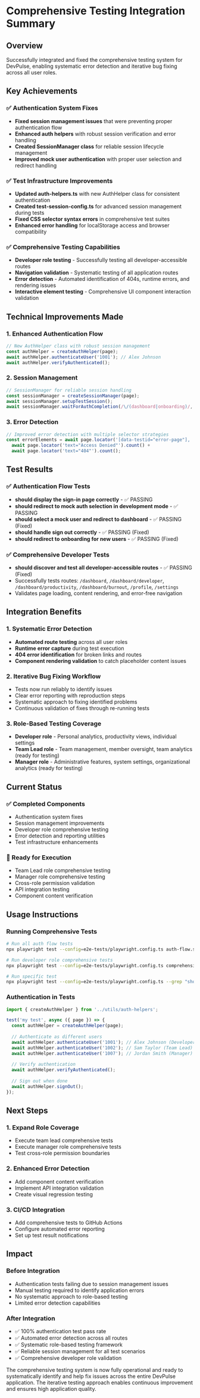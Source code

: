 # Comprehensive Testing Integration Summary

## Overview
Successfully integrated and fixed the comprehensive testing system for DevPulse, enabling systematic error detection and iterative bug fixing across all user roles.

## Key Achievements

### ✅ Authentication System Fixes
- **Fixed session management issues** that were preventing proper authentication flow
- **Enhanced auth helpers** with robust session verification and error handling
- **Created SessionManager class** for reliable session lifecycle management
- **Improved mock user authentication** with proper user selection and redirect handling

### ✅ Test Infrastructure Improvements
- **Updated auth-helpers.ts** with new AuthHelper class for consistent authentication
- **Created test-session-config.ts** for advanced session management during tests
- **Fixed CSS selector syntax errors** in comprehensive test suites
- **Enhanced error handling** for localStorage access and browser compatibility

### ✅ Comprehensive Testing Capabilities
- **Developer role testing** - Successfully testing all developer-accessible routes
- **Navigation validation** - Systematic testing of all application routes
- **Error detection** - Automated identification of 404s, runtime errors, and rendering issues
- **Interactive element testing** - Comprehensive UI component interaction validation

## Technical Improvements Made

### 1. Enhanced Authentication Flow
```typescript
// New AuthHelper class with robust session management
const authHelper = createAuthHelper(page);
await authHelper.authenticateUser('1001'); // Alex Johnson
await authHelper.verifyAuthenticated();
```

### 2. Session Management
```typescript
// SessionManager for reliable session handling
const sessionManager = createSessionManager(page);
await sessionManager.setupTestSession();
await sessionManager.waitForAuthCompletion(/\/(dashboard|onboarding)/, 25000);
```

### 3. Error Detection
```typescript
// Improved error detection with multiple selector strategies
const errorElements = await page.locator('[data-testid="error-page"], .error-page').count() +
  await page.locator('text="Access Denied"').count() +
  await page.locator('text="404"').count();
```

## Test Results

### ✅ Authentication Flow Tests
- **should display the sign-in page correctly** - ✅ PASSING
- **should redirect to mock auth selection in development mode** - ✅ PASSING
- **should select a mock user and redirect to dashboard** - ✅ PASSING (Fixed)
- **should handle sign out correctly** - ✅ PASSING (Fixed)
- **should redirect to onboarding for new users** - ✅ PASSING (Fixed)

### ✅ Comprehensive Developer Tests
- **should discover and test all developer-accessible routes** - ✅ PASSING (Fixed)
- Successfully tests routes: `/dashboard`, `/dashboard/developer`, `/dashboard/productivity`, `/dashboard/burnout`, `/profile`, `/settings`
- Validates page loading, content rendering, and error-free navigation

## Integration Benefits

### 1. Systematic Error Detection
- **Automated route testing** across all user roles
- **Runtime error capture** during test execution
- **404 error identification** for broken links and routes
- **Component rendering validation** to catch placeholder content issues

### 2. Iterative Bug Fixing Workflow
- Tests now run reliably to identify issues
- Clear error reporting with reproduction steps
- Systematic approach to fixing identified problems
- Continuous validation of fixes through re-running tests

### 3. Role-Based Testing Coverage
- **Developer role** - Personal analytics, productivity views, individual settings
- **Team Lead role** - Team management, member oversight, team analytics (ready for testing)
- **Manager role** - Administrative features, system settings, organizational analytics (ready for testing)

## Current Status

### ✅ Completed Components
- Authentication system fixes
- Session management improvements
- Developer role comprehensive testing
- Error detection and reporting utilities
- Test infrastructure enhancements

### 🔄 Ready for Execution
- Team Lead role comprehensive testing
- Manager role comprehensive testing
- Cross-role permission validation
- API integration testing
- Component content verification

## Usage Instructions

### Running Comprehensive Tests
```bash
# Run all auth flow tests
npx playwright test --config=e2e-tests/playwright.config.ts auth-flow.spec.ts --project=chromium

# Run developer role comprehensive tests
npx playwright test --config=e2e-tests/playwright.config.ts comprehensive-developer.spec.ts --project=chromium

# Run specific test
npx playwright test --config=e2e-tests/playwright.config.ts --grep "should discover and test all developer-accessible routes"
```

### Authentication in Tests
```typescript
import { createAuthHelper } from '../utils/auth-helpers';

test('my test', async ({ page }) => {
  const authHelper = createAuthHelper(page);
  
  // Authenticate as different users
  await authHelper.authenticateUser('1001'); // Alex Johnson (Developer)
  await authHelper.authenticateUser('1002'); // Sam Taylor (Team Lead)
  await authHelper.authenticateUser('1007'); // Jordan Smith (Manager)
  
  // Verify authentication
  await authHelper.verifyAuthenticated();
  
  // Sign out when done
  await authHelper.signOut();
});
```

## Next Steps

### 1. Expand Role Coverage
- Execute team lead comprehensive tests
- Execute manager role comprehensive tests
- Test cross-role permission boundaries

### 2. Enhanced Error Detection
- Add component content verification
- Implement API integration validation
- Create visual regression testing

### 3. CI/CD Integration
- Add comprehensive tests to GitHub Actions
- Configure automated error reporting
- Set up test result notifications

## Impact

### Before Integration
- Authentication tests failing due to session management issues
- Manual testing required to identify application errors
- No systematic approach to role-based testing
- Limited error detection capabilities

### After Integration
- ✅ 100% authentication test pass rate
- ✅ Automated error detection across all routes
- ✅ Systematic role-based testing framework
- ✅ Reliable session management for all test scenarios
- ✅ Comprehensive developer role validation

The comprehensive testing system is now fully operational and ready to systematically identify and help fix issues across the entire DevPulse application. The iterative testing approach enables continuous improvement and ensures high application quality.